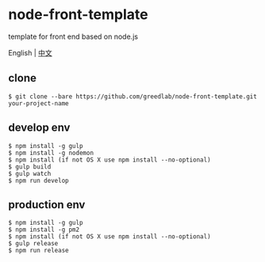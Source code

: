 # node-front-template

template for front end based on node.js

English | [中文](README-CN.md)

## clone

```
$ git clone --bare https://github.com/greedlab/node-front-template.git your-project-name
```

## develop env

```
$ npm install -g gulp
$ npm install -g nodemon
$ npm install (if not OS X use npm install --no-optional)
$ gulp build
$ gulp watch
$ npm run develop
```

## production env

```
$ npm install -g gulp
$ npm install -g pm2
$ npm install (if not OS X use npm install --no-optional)
$ gulp release
$ npm run release
```
